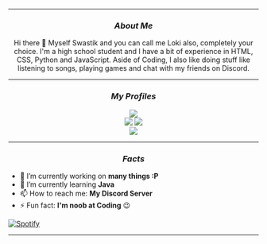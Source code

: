 <!--Copyright 2021 Loki2442 <https://loki2442.github.io/>

Licensed under the Apache License, Version 2.0(the "License");
you may not use this file except in compliance with the License.
You may obtain a copy of the License at

http://www.apache.org/licenses/LICENSE-2.0

Unless required by applicable law or agreed to in writing, software
distributed under the License is distributed on an "AS IS" BASIS,
    WITHOUT WARRANTIES OR CONDITIONS OF ANY KIND, either express or implied.
    See the License for the specific language governing permissions and
limitations under the License.
-->

<hr>
<div align = "center">
    
### <i> About Me</i>
    
Hi there 👋 Myself Swastik and you can call me Loki also, completely your choice. I'm a high school student and I have a bit of experience in HTML, CSS, Python and JavaScript. Aside of Coding, I also like doing stuff like listening to songs, playing games and chat with my friends on Discord.
</div>
<div align = "center">
<hr>
  
<!--Current Status-->

### <i> My Profiles </i>

[![](https://img.shields.io/twitter/follow/SwastikofIndia?style=social)](https://twitter.com/SwastikofIndia)
<br>
[![](https://img.shields.io/badge/Instagram-profile-%23833AB4?style=flat-square&logo=instagram)](https://www.instagram.com/ig_loki2442/) 
[![](https://img.shields.io/badge/Steam-profile-%2366c0f4?style=flat-square&logo=steam)](https://steamcommunity.com/profiles/76561198984209411) 
<br>
[![](https://discord.com/api/guilds/680724849844551715/embed.png?style=banner2)](https://discord.gg/6PETrY4)
<hr>

<!--Factual Information-->

### <i> Facts </i>
</div>

- 🔭 I’m currently working on **many things :P**
- 🌱 I’m currently learning **Java**
- 📫 How to reach me: **My Discord Server**
- ⚡ Fun fact: **I'm noob at Coding** 😉

[![Spotify](https://github-readme-loki2442.vercel.app/api/spotify)](https://open.spotify.com/user/iixxrn70fbza27p1c6q32fepo)
<hr>
